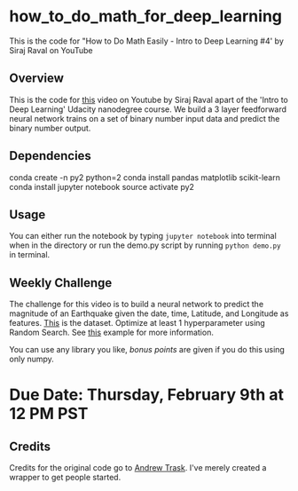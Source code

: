 # how_to_do_math_for_deep_learning

This is the code for "How to Do Math Easily - Intro to Deep Learning #4' by Siraj Raval on YouTube

## Overview

This is the code for [this](https://youtu.be/N4gDikiec8E) video on Youtube by Siraj Raval apart of the 'Intro to Deep Learning' Udacity nanodegree course. We build a 3 layer feedforward neural network trains on a set of binary number input data and predict the binary number output.

## Dependencies

conda create -n py2 python=2 
conda install pandas matplotlib scikit-learn
conda install jupyter notebook 
source activate py2

## Usage

You can either run the notebook by typing `jupyter notebook` into terminal when in the directory or run the demo.py script by running `python demo.py` in terminal.

## Weekly Challenge

The challenge for this video is to build a neural network to predict the magnitude of an Earthquake given the date, time, Latitude, and Longitude as features. [This](https://www.kaggle.com/usgs/earthquake-database) is the dataset. Optimize at least 1 hyperparameter using Random Search. See [this](http://scikit-learn.org/stable/auto_examples/model_selection/randomized_search.html) example for more information.

You can use any library you like, *bonus points* are given if you do this using only numpy.

# Due Date: Thursday, February 9th at 12 PM PST

## Credits

Credits for the original code go to [Andrew Trask](http://iamtrask.github.io/2015/07/12/basic-python-network/). I've merely created a wrapper to get people started.

